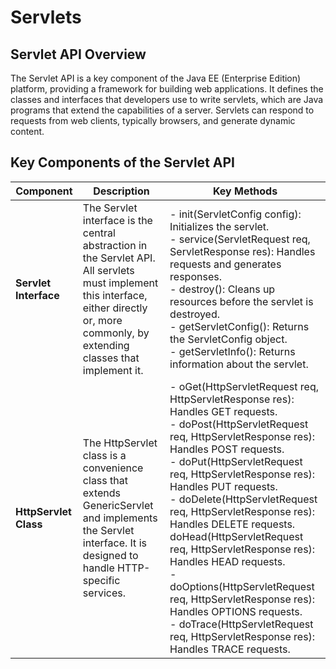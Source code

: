 # Servlets

## Servlet API Overview

The Servlet API is a key component of the Java EE (Enterprise Edition) platform, providing a framework for building web applications. It defines the classes and interfaces that developers use to write servlets, which are Java programs that extend the capabilities of a server. Servlets can respond to requests from web clients, typically browsers, and generate dynamic content.

## Key Components of the Servlet API

| Component | Description | Key Methods |
|-----------|-------------|-------------|
| **Servlet Interface** | The Servlet interface is the central abstraction in the Servlet API. All servlets must implement this interface, either directly or, more commonly, by extending classes that implement it. | - init(ServletConfig config): Initializes the servlet. <br/>- service(ServletRequest req, ServletResponse res): Handles requests and generates responses. <br/>- destroy(): Cleans up resources before the servlet is destroyed. <br/>- getServletConfig(): Returns the ServletConfig object. <br/> - getServletInfo(): Returns information about the servlet. |
| **HttpServlet Class** | The HttpServlet class is a convenience class that extends GenericServlet and implements the Servlet interface. It is designed to handle HTTP-specific services. | - oGet(HttpServletRequest req, HttpServletResponse res): Handles GET requests. <br/>- doPost(HttpServletRequest req, HttpServletResponse res): Handles POST requests. <br/>- doPut(HttpServletRequest req, HttpServletResponse res): Handles PUT requests. <br/>- doDelete(HttpServletRequest req, HttpServletResponse res): Handles DELETE requests. doHead(HttpServletRequest req, HttpServletResponse res): Handles HEAD requests. <br/>- doOptions(HttpServletRequest req, HttpServletResponse res): Handles OPTIONS requests. <br/>- doTrace(HttpServletRequest req, HttpServletResponse res): Handles TRACE requests. |
